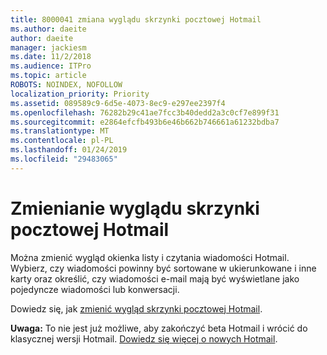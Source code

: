 ```yaml
---
title: 8000041 zmiana wyglądu skrzynki pocztowej Hotmail
ms.author: daeite
author: daeite
manager: jackiesm
ms.date: 11/2/2018
ms.audience: ITPro
ms.topic: article
ROBOTS: NOINDEX, NOFOLLOW
localization_priority: Priority
ms.assetid: 089589c9-6d5e-4073-8ec9-e297ee2397f4
ms.openlocfilehash: 76282b29c41ae7fcc3b40dedd2a3c0cf7e899f31
ms.sourcegitcommit: e2864efcfb493b6e46b662b746661a61232bdba7
ms.translationtype: MT
ms.contentlocale: pl-PL
ms.lasthandoff: 01/24/2019
ms.locfileid: "29483065"
---
```

# <a name="change-the-look-of-your-outlookcom-mailbox"></a>Zmienianie wyglądu skrzynki pocztowej Hotmail

Można zmienić wygląd okienka listy i czytania wiadomości Hotmail. Wybierz, czy wiadomości powinny być sortowane w ukierunkowane i inne karty oraz określić, czy wiadomości e-mail mają być wyświetlane jako pojedyncze wiadomości lub konwersacji.
  
Dowiedz się, jak [zmienić wygląd skrzynki pocztowej Hotmail](https://go.microsoft.com/fwlink/p/?linkid=2001401&amp;clcid=0x409).
  
 **Uwaga:** To nie jest już możliwe, aby zakończyć beta Hotmail i wrócić do klasycznej wersji Hotmail. [Dowiedz się więcej o nowych Hotmail](https://go.microsoft.com/fwlink/p/?linkid=874356).
  

